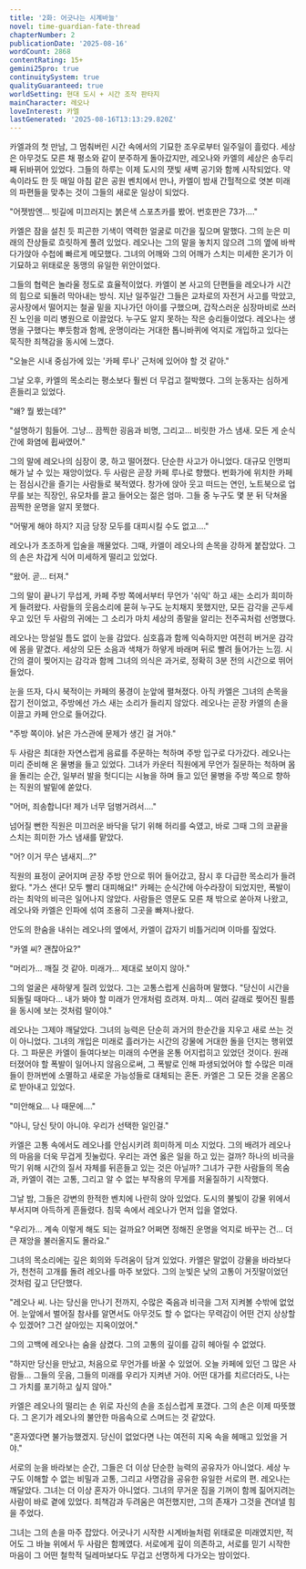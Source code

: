 ```yaml
---
title: '2화: 어긋나는 시계바늘'
novel: time-guardian-fate-thread
chapterNumber: 2
publicationDate: '2025-08-16'
wordCount: 2868
contentRating: 15+
gemini25pro: true
continuitySystem: true
qualityGuaranteed: true
worldSetting: 현대 도시 + 시간 조작 판타지
mainCharacter: 레오나
loveInterest: 카엘
lastGenerated: '2025-08-16T13:13:29.820Z'
---
```

카엘과의 첫 만남, 그 멈춰버린 시간 속에서의 기묘한 조우로부터 일주일이 흘렀다. 세상은 아무것도 모른 채 평소와 같이 분주하게 돌아갔지만, 레오나와 카엘의 세상은 송두리째 뒤바뀌어 있었다. 그들의 하루는 이제 도시의 잿빛 새벽 공기와 함께 시작되었다. 약속이라도 한 듯 매일 아침 같은 공원 벤치에서 만나, 카엘이 밤새 간헐적으로 엿본 미래의 파편들을 맞추는 것이 그들의 새로운 일상이 되었다.

"어젯밤엔… 빗길에 미끄러지는 붉은색 스포츠카를 봤어. 번호판은 73가…."

카엘은 잠을 설친 듯 피곤한 기색이 역력한 얼굴로 미간을 짚으며 말했다. 그의 눈은 미래의 잔상들로 흐릿하게 풀려 있었다. 레오나는 그의 말을 놓치지 않으려 그의 옆에 바싹 다가앉아 수첩에 빠르게 메모했다. 그녀의 어깨와 그의 어깨가 스치는 미세한 온기가 이 기묘하고 위태로운 동맹의 유일한 위안이었다.

그들의 협력은 놀라울 정도로 효율적이었다. 카엘이 본 사고의 단편들을 레오나가 시간의 힘으로 되돌려 막아내는 방식. 지난 일주일간 그들은 교차로의 자전거 사고를 막았고, 공사장에서 떨어지는 철골 밑을 지나가던 아이를 구했으며, 갑작스러운 심장마비로 쓰러진 노인을 미리 병원으로 이끌었다. 누구도 알지 못하는 작은 승리들이었다. 레오나는 생명을 구했다는 뿌듯함과 함께, 운명이라는 거대한 톱니바퀴에 억지로 개입하고 있다는 묵직한 죄책감을 동시에 느꼈다.

"오늘은 시내 중심가에 있는 '카페 루나' 근처에 있어야 할 것 같아."

그날 오후, 카엘의 목소리는 평소보다 훨씬 더 무겁고 절박했다. 그의 눈동자는 심하게 흔들리고 있었다.

"왜? 뭘 봤는데?"

"설명하기 힘들어. 그냥… 끔찍한 굉음과 비명, 그리고… 비릿한 가스 냄새. 모든 게 순식간에 화염에 휩싸였어."

그의 말에 레오나의 심장이 쿵, 하고 떨어졌다. 단순한 사고가 아니었다. 대규모 인명피해가 날 수 있는 재앙이었다. 두 사람은 곧장 카페 루나로 향했다. 번화가에 위치한 카페는 점심시간을 즐기는 사람들로 북적였다. 창가에 앉아 웃고 떠드는 연인, 노트북으로 업무를 보는 직장인, 유모차를 끌고 들어오는 젊은 엄마. 그들 중 누구도 몇 분 뒤 닥쳐올 끔찍한 운명을 알지 못했다.

"어떻게 해야 하지? 지금 당장 모두를 대피시킬 수도 없고…."

레오나가 초조하게 입술을 깨물었다. 그때, 카엘이 레오나의 손목을 강하게 붙잡았다. 그의 손은 차갑게 식어 미세하게 떨리고 있었다.

"왔어. 곧… 터져."

그의 말이 끝나기 무섭게, 카페 주방 쪽에서부터 무언가 '쉬익' 하고 새는 소리가 희미하게 들려왔다. 사람들의 웃음소리에 묻혀 누구도 눈치채지 못했지만, 모든 감각을 곤두세우고 있던 두 사람의 귀에는 그 소리가 마치 세상의 종말을 알리는 전주곡처럼 선명했다.

레오나는 망설일 틈도 없이 눈을 감았다. 심호흡과 함께 익숙하지만 여전히 버거운 감각에 몸을 맡겼다. 세상의 모든 소음과 색채가 하얗게 바래며 뒤로 빨려 들어가는 느낌. 시간의 결이 찢어지는 감각과 함께 그녀의 의식은 과거로, 정확히 3분 전의 시간으로 뛰어들었다.

눈을 뜨자, 다시 북적이는 카페의 풍경이 눈앞에 펼쳐졌다. 아직 카엘은 그녀의 손목을 잡기 전이었고, 주방에선 가스 새는 소리가 들리지 않았다. 레오나는 곧장 카엘의 손을 이끌고 카페 안으로 들어갔다.

"주방 쪽이야. 낡은 가스관에 문제가 생긴 걸 거야."

두 사람은 최대한 자연스럽게 음료를 주문하는 척하며 주방 입구로 다가갔다. 레오나는 미리 준비해 온 물병을 들고 있었다. 그녀가 카운터 직원에게 무언가 질문하는 척하며 몸을 돌리는 순간, 일부러 발을 헛디디는 시늉을 하며 들고 있던 물병을 주방 쪽으로 향하는 직원의 발밑에 쏟았다.

"어머, 죄송합니다! 제가 너무 덤벙거려서…."

넘어질 뻔한 직원은 미끄러운 바닥을 닦기 위해 허리를 숙였고, 바로 그때 그의 코끝을 스치는 희미한 가스 냄새를 맡았다.

"어? 이거 무슨 냄새지…?"

직원의 표정이 굳어지며 곧장 주방 안으로 뛰어 들어갔고, 잠시 후 다급한 목소리가 들려왔다. "가스 샌다! 모두 빨리 대피해요!" 카페는 순식간에 아수라장이 되었지만, 폭발이라는 최악의 비극은 일어나지 않았다. 사람들은 영문도 모른 채 밖으로 쏟아져 나왔고, 레오나와 카엘은 인파에 섞여 조용히 그곳을 빠져나왔다.

안도의 한숨을 내쉬는 레오나의 옆에서, 카엘이 갑자기 비틀거리며 이마를 짚었다.

"카엘 씨? 괜찮아요?"

"머리가… 깨질 것 같아. 미래가… 제대로 보이지 않아."

그의 얼굴은 새하얗게 질려 있었다. 그는 고통스럽게 신음하며 말했다. "당신이 시간을 되돌릴 때마다… 내가 봐야 할 미래가 안개처럼 흐려져. 마치… 여러 갈래로 찢어진 필름을 동시에 보는 것처럼 말이야."

레오나는 그제야 깨달았다. 그녀의 능력은 단순히 과거의 한순간을 지우고 새로 쓰는 것이 아니었다. 그녀의 개입은 미래로 흘러가는 시간의 강물에 거대한 돌을 던지는 행위였다. 그 파문은 카엘이 들여다보는 미래의 수면을 온통 어지럽히고 있었던 것이다. 원래 터졌어야 할 폭발이 일어나지 않음으로써, 그 폭발로 인해 파생되었어야 할 수많은 미래들이 한꺼번에 소멸하고 새로운 가능성들로 대체되는 혼돈. 카엘은 그 모든 것을 온몸으로 받아내고 있었다.

"미안해요… 나 때문에…."

"아니, 당신 탓이 아니야. 우리가 선택한 일인걸."

카엘은 고통 속에서도 레오나를 안심시키려 희미하게 미소 지었다. 그의 배려가 레오나의 마음을 더욱 무겁게 짓눌렀다. 우리는 과연 옳은 일을 하고 있는 걸까? 하나의 비극을 막기 위해 시간의 질서 자체를 뒤흔들고 있는 것은 아닐까? 그녀가 구한 사람들의 목숨과, 카엘이 겪는 고통, 그리고 알 수 없는 부작용의 무게를 저울질하기 시작했다.

그날 밤, 그들은 강변의 한적한 벤치에 나란히 앉아 있었다. 도시의 불빛이 강물 위에서 부서지며 아득하게 흔들렸다. 침묵 속에서 레오나가 먼저 입을 열었다.

"우리가… 계속 이렇게 해도 되는 걸까요? 어쩌면 정해진 운명을 억지로 바꾸는 건… 더 큰 재앙을 불러올지도 몰라요."

그녀의 목소리에는 깊은 회의와 두려움이 담겨 있었다. 카엘은 말없이 강물을 바라보다가, 천천히 고개를 돌려 레오나를 마주 보았다. 그의 눈빛은 낮의 고통이 거짓말이었던 것처럼 깊고 단단했다.

"레오나 씨. 나는 당신을 만나기 전까지, 수많은 죽음과 비극을 그저 지켜볼 수밖에 없었어. 눈앞에서 벌어질 참사를 알면서도 아무것도 할 수 없다는 무력감이 어떤 건지 상상할 수 있겠어? 그건 살아있는 지옥이었어."

그의 고백에 레오나는 숨을 삼켰다. 그의 고통의 깊이를 감히 헤아릴 수 없었다.

"하지만 당신을 만났고, 처음으로 무언가를 바꿀 수 있었어. 오늘 카페에 있던 그 많은 사람들… 그들의 웃음, 그들의 미래를 우리가 지켜낸 거야. 어떤 대가를 치르더라도, 나는 그 가치를 포기하고 싶지 않아."

카엘은 레오나의 떨리는 손 위로 자신의 손을 조심스럽게 포갰다. 그의 손은 이제 따뜻했다. 그 온기가 레오나의 불안한 마음속으로 스며드는 것 같았다.

"혼자였다면 불가능했겠지. 당신이 없었다면 나는 여전히 지옥 속을 헤매고 있었을 거야."

서로의 눈을 바라보는 순간, 그들은 더 이상 단순한 능력의 공유자가 아니었다. 세상 누구도 이해할 수 없는 비밀과 고통, 그리고 사명감을 공유한 유일한 서로의 편. 레오나는 깨달았다. 그녀는 더 이상 혼자가 아니었다. 그녀의 무거운 짐을 기꺼이 함께 짊어지려는 사람이 바로 곁에 있었다. 죄책감과 두려움은 여전했지만, 그의 존재가 그것을 견뎌낼 힘을 주었다.

그녀는 그의 손을 마주 잡았다. 어긋나기 시작한 시계바늘처럼 위태로운 미래였지만, 적어도 그 바늘 위에서 두 사람은 함께였다. 서로에게 깊이 의존하고, 서로를 믿기 시작한 마음이 그 어떤 철학적 딜레마보다도 무겁고 선명하게 다가오는 밤이었다.
